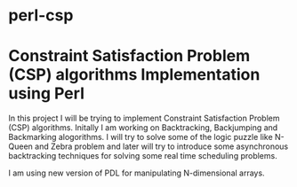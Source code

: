 # perl-csp

# Constraint Satisfaction Problem (CSP) algorithms Implementation using Perl 

In this project I will be trying to implement Constraint Satisfaction Problem (CSP) algorithms. Initally I am working on Backtracking, Backjumping and Backmarking alogorithms.
I will try to solve some of the logic puzzle like N-Queen and Zebra problem and later will try to introduce some asynchronous backtracking techniques for solving some real time scheduling problems.

I am using new version of PDL for manipulating N-dimensional arrays.  